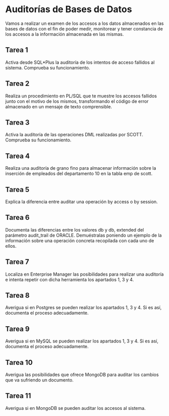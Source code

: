 # Auditorías de Bases de Datos

Vamos a realizar un examen de los accesos a los datos almacenados en las bases de datos con el fin de poder medir, monitorear y tener constancia de los accesos a la información almacenada en las mismas.

## Tarea 1

Activa desde SQL*Plus la auditoría de los intentos de acceso fallidos al sistema. Comprueba su funcionamiento.

## Tarea 2

Realiza un procedimiento en PL/SQL que te muestre los accesos fallidos junto con el motivo de los mismos, transformando el código de error almacenado en un mensaje de texto comprensible.

## Tarea 3

Activa la auditoría de las operaciones DML realizadas por SCOTT. Comprueba su funcionamiento.

## Tarea 4

Realiza una auditoría de grano fino para almacenar información sobre la inserción de empleados del departamento 10 en la tabla emp de scott.

## Tarea 5

Explica la diferencia entre auditar una operación by access o by session.

## Tarea 6

Documenta las diferencias entre los valores db y db, extended del parámetro audit_trail de ORACLE. Demuéstralas poniendo un ejemplo de la información sobre una operación concreta recopilada con cada uno de ellos.

## Tarea 7

Localiza en Enterprise Manager las posibilidades para realizar una auditoría e intenta repetir con dicha herramienta los apartados 1, 3 y 4.

## Tarea 8

Averigua si en Postgres se pueden realizar los apartados 1, 3 y 4. Si es así, documenta el proceso adecuadamente.

## Tarea 9

Averigua si en MySQL se pueden realizar los apartados 1, 3 y 4. Si es así, documenta el proceso adecuadamente.

## Tarea 10

Averigua las posibilidades que ofrece MongoDB para auditar los cambios que va sufriendo un documento.

## Tarea 11

Averigua si en MongoDB se pueden auditar los accesos al sistema.